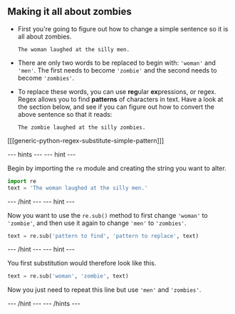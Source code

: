 ## Making it all about zombies

- First you're going to figure out how to change a simple sentence so it is all about zombies.

    ```
    The woman laughed at the silly men.
    ```

- There are only two words to be replaced to begin with: `'woman'` and `'men'`. The first needs to become `'zombie'` and the second needs to become `'zombies'`.

- To replace these words, you can use **reg**ular **ex**pressions, or regex. Regex allows you to find **patterns** of characters in text. Have a look at the section below, and see if you can figure out how to convert the above sentence so that it reads:

    ```
    The zombie laughed at the silly zombies.
    ```

[[[generic-python-regex-substitute-simple-pattern]]]

--- hints --- --- hint ---

Begin by importing the `re` module and creating the string you want to alter.

```python
import re
text = 'The woman laughed at the silly men.'
```

--- /hint --- --- hint ---

Now you want to use the `re.sub()` method to first change `'woman'` to `'zombie'`, and then use it again to change `'men'` to `'zombies'`.

```python
text = re.sub('pattern to find', 'pattern to replace', text)
```

--- /hint --- --- hint ---

You first substitution would therefore look like this.

```python
text = re.sub('woman', 'zombie', text)
```

Now you just need to repeat this line but use `'men'` and `'zombies'`.

--- /hint --- --- /hints ---

